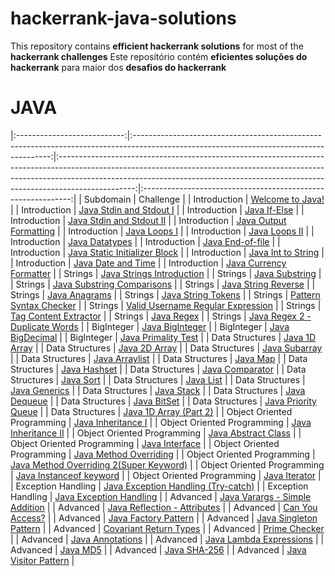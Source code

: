 # hackerrank-java-solutions

This repository contains <b>efficient hackerrank solutions</b> for most of the <b>hackerrank challenges</b> 
Este repositório contém <b>eficientes soluções do hackerrank</b> para maior dos <b>desafios do hackerrank</b>
# JAVA

|:---------------------------:|:---------------------------------------------------------------------------------------------------------------------------------------:|:-------------------------------------------------------------------------------------------------------------------------------------------------------------------------------------------------------------------------------------------------------------:|:------------------------------------------------------------:|
|          Subdomain          |                                                         Challenge                                                       		 		|
|        Introduction   	  | [Welcome to Java!](https://www.hackerrank.com/challenges/welcome-to-java)                                               		 		|
|        Introduction         | [Java Stdin and Stdout I](https://www.hackerrank.com/challenges/java-stdin-and-stdout-1)                                		 		|
|        Introduction         | [Java If-Else](https://www.hackerrank.com/challenges/java-if-else)                                                      		 		|
|        Introduction         | [Java Stdin and Stdout II](https://www.hackerrank.com/challenges/java-stdin-stdout)                                     		 		|
|        Introduction         | [Java Output Formatting](https://www.hackerrank.com/challenges/java-output-formatting)                                  		 		|
|        Introduction         | [Java Loops I](https://www.hackerrank.com/challenges/java-loops-i)                                                      		 		|
|        Introduction         | [Java Loops II](https://www.hackerrank.com/challenges/java-loops)                                                       		 		|
|        Introduction         | [Java Datatypes](https://www.hackerrank.com/challenges/java-datatypes)                                                  		 		|
|        Introduction         | [Java End-of-file](https://www.hackerrank.com/challenges/java-end-of-file)                                              		 		|
|        Introduction         | [Java Static Initializer Block](https://www.hackerrank.com/challenges/java-static-initializer-block/problem)            		 		|
|        Introduction         | [Java Int to String](https://www.hackerrank.com/challenges/java-int-to-string/problem)           					    		 		    |
|        Introduction         | [Java Date and Time](https://www.hackerrank.com/challenges/java-date-and-time/problem)           					    		 		    |
|        Introduction         | [Java Currency Formatter](https://www.hackerrank.com/challenges/java-currency-formatter/problem)           								|
|           Strings   	      | [Java Strings Introduction](https://www.hackerrank.com/challenges/java-strings-introduction/problem)           							|
|           Strings   	      | [Java Substring](https://www.hackerrank.com/challenges/java-substring/problem)           					            		 		|
|           Strings   	      | [Java Substring Comparisons](https://www.hackerrank.com/challenges/java-string-compare/problem)           							    |
|           Strings   	      | [Java String Reverse](https://www.hackerrank.com/challenges/java-string-reverse/problem)           					    		 		|
|           Strings   	      | [Java Anagrams](https://www.hackerrank.com/challenges/java-anagrams/problem)           					                				|
|           Strings   	      | [Java String Tokens](https://www.hackerrank.com/challenges/java-string-tokens/problem)           					    		 		|
|           Strings   	      | [Pattern Syntax Checker](https://www.hackerrank.com/challenges/pattern-syntax-checker/problem)           			    		 		|
|           Strings   	      | [Valid Username Regular Expression](https://www.hackerrank.com/challenges/valid-username-checker/problem)               		 		|
|           Strings   	      | [Tag Content Extractor](https://www.hackerrank.com/challenges/tag-content-extractor/problem)           									|
|           Strings   	      | [Java Regex](https://www.hackerrank.com/challenges/java-regex/problem)           					               	 			 		|
|           Strings   	      | [Java Regex 2 - Duplicate Words](https://www.hackerrank.com/challenges/duplicate-word/problem)           						 		|
|          BigInteger   	  | [Java BigInteger](https://www.hackerrank.com/challenges/java-biginteger/problem)           				    							|
|          BigInteger   	  | [Java BigDecimal](https://www.hackerrank.com/challenges/java-bigdecimal/problem)           				    							|
|          BigInteger   	  | [Java Primality Test](https://www.hackerrank.com/challenges/java-primality-test/problem)           		    							|
|       Data Structures   	  | [Java 1D Array](https://www.hackerrank.com/challenges/java-1d-array-introduction/problem)           	    					 		|
|       Data Structures   	  | [Java 2D Array](https://www.hackerrank.com/challenges/java-2d-array/problem)           	   					 							|
|       Data Structures   	  | [Java Subarray](https://www.hackerrank.com/challenges/java-negative-subarray/problem)           	   							 		|
|       Data Structures   	  | [Java Arraylist](https://www.hackerrank.com/challenges/java-arraylist/problem)           	   					 				 		|
|       Data Structures   	  | [Java Map](https://www.hackerrank.com/challenges/phone-book/problem)           	   					 							   		|
|       Data Structures   	  | [Java Hashset](https://www.hackerrank.com/challenges/java-hashset/problem)           	   					 					 		|
|       Data Structures   	  | [Java Comparator](https://www.hackerrank.com/challenges/java-comparator/problem)           	   					 	    				|
|       Data Structures   	  | [Java Sort](https://www.hackerrank.com/challenges/java-sort/problem)           	   							 	     					|
|       Data Structures   	  | [Java List](https://www.hackerrank.com/challenges/java-list/problem)           	   							 	    					|
|       Data Structures   	  | [Java Generics](https://www.hackerrank.com/challenges/java-generics/problem)           	   							 					|
|       Data Structures   	  | [Java Stack](https://www.hackerrank.com/challenges/java-stack/problem)           	   							 	    		 		|
|       Data Structures   	  | [Java Dequeue](https://www.hackerrank.com/challenges/java-dequeue/problem)           	   							 			 		|
|       Data Structures   	  | [Java BitSet](https://www.hackerrank.com/challenges/java-bitset/problem)           	   							 	    				|
|       Data Structures   	  | [Java Priority Queue](https://www.hackerrank.com/challenges/java-priority-queue/problem)           	   									|
|       Data Structures   	  | [Java 1D Array (Part 2)](https://www.hackerrank.com/challenges/java-1d-array/problem)           	   							 		|
| Object Oriented Programming | [Java Inheritance I](https://www.hackerrank.com/challenges/java-inheritance-1/problem)           	   							 		|
| Object Oriented Programming | [Java Inheritance II](https://www.hackerrank.com/challenges/java-inheritance-2/problem)           	   								    |
| Object Oriented Programming | [Java Abstract Class](https://www.hackerrank.com/challenges/java-abstract-class/problem)           	   									|
| Object Oriented Programming | [Java Interface](https://www.hackerrank.com/challenges/java-interface/problem)           	   									 		|
| Object Oriented Programming | [Java Method Overriding](https://www.hackerrank.com/challenges/java-method-overriding/problem)           	   					 		|
| Object Oriented Programming | [Java Method Overriding 2(Super Keyword)](https://www.hackerrank.com/challenges/java-method-overriding-2-super-keyword/problem)			|
| Object Oriented Programming | [Java Instanceof keyword](https://www.hackerrank.com/challenges/java-instanceof-keyword/problem)           	   							|
| Object Oriented Programming | [Java Iterator](https://www.hackerrank.com/challenges/java-iterator/problem)           	   												|
|      Exception Handling     | [Java Exception Handling (Try-catch)](https://www.hackerrank.com/challenges/java-exception-handling-try-catch/problem)   		 		|
|      Exception Handling     | [Java Exception Handling](https://www.hackerrank.com/challenges/java-exception-handling/problem)           	   			 				|
|           Advanced   	  	  | [Java Varargs - Simple Addition](https://www.hackerrank.com/challenges/simple-addition-varargs/problem)           	   		 		    |
|           Advanced   	  	  | [Java Reflection - Attributes](https://www.hackerrank.com/challenges/java-reflection-attributes/problem)           	   		 			|
|           Advanced   	  	  | [Can You Access?](https://www.hackerrank.com/challenges/can-you-access/problem)           	   			 							    |
|           Advanced   	  	  | [Java Factory Pattern](https://www.hackerrank.com/challenges/java-factory/problem)           	   			 					 		|
|           Advanced   	  	  | [Java Singleton Pattern](https://www.hackerrank.com/challenges/java-singleton/problem)           	   			 				 		|
|           Advanced   	  	  | [Covariant Return Types](https://www.hackerrank.com/challenges/java-covariance/problem)           	   			 				 	    |
|           Advanced   	  	  | [Prime Checker](https://www.hackerrank.com/challenges/prime-checker/problem)           	   			 				 					|
|           Advanced   	  	  | [Java Annotations](https://www.hackerrank.com/challenges/java-annotations/problem)           	   			 				 			|
|           Advanced   	  	  | [Java Lambda Expressions](https://www.hackerrank.com/challenges/java-lambda-expressions/problem)           	   			 				|
|           Advanced   	  	  | [Java MD5](https://www.hackerrank.com/challenges/java-md5/problem)           	   			 				 							|
|           Advanced   	  	  | [Java SHA-256](https://www.hackerrank.com/challenges/sha-256/problem)           	   			 				 						|
|           Advanced   	  	  | [Java Visitor Pattern](https://www.hackerrank.com/challenges/java-vistor-pattern/problem)           	   			 				 	|


